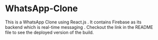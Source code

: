 # WhatsApp-Clone
This is a WhatsApp Clone using React.js . It contains Firebase as its backend which is real-time messaging . Checkout the link in the README file to see the deployed version of the build.
